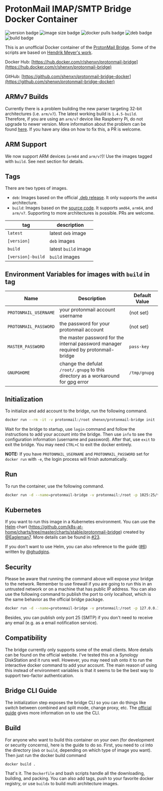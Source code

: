 # ProtonMail IMAP/SMTP Bridge Docker Container

![version badge](https://img.shields.io/docker/v/shenxn/protonmail-bridge)
![image size badge](https://img.shields.io/docker/image-size/shenxn/protonmail-bridge/build)
![docker pulls badge](https://img.shields.io/docker/pulls/shenxn/protonmail-bridge)
![deb badge](https://github.com/shenxn/protonmail-bridge-docker/workflows/pack%20from%20deb/badge.svg)
![build badge](https://github.com/shenxn/protonmail-bridge-docker/workflows/build%20from%20source/badge.svg)

This is an unofficial Docker container of the [ProtonMail Bridge](https://protonmail.com/bridge/). Some of the scripts are based on [Hendrik Meyer's work](https://gitlab.com/T4cC0re/protonmail-bridge-docker).

Docker Hub: [https://hub.docker.com/r/shenxn/protonmail-bridge](https://hub.docker.com/r/shenxn/protonmail-bridge)

GitHub: [https://github.com/shenxn/protonmail-bridge-docker](https://github.com/shenxn/protonmail-bridge-docker)

## ARMv7 Builds

Currently there is a problem building the new parser targeting 32-bit architectures (i.e. `arm/v7`). The latest working build is `1.4.5-build`. Therefore, if you are using an `arm/v7` device like Raspberry Pi, do not upgrade to newer version. More information about the problem can be found [here](https://www.reddit.com/r/ProtonMail/comments/jvzm12/issue_building_bridge_150/). If you have any idea on how to fix this, a PR is welcome.

## ARM Support

We now support ARM devices (`arm64` and `arm/v7`)! Use the images tagged with `build`. See next section for details.

## Tags

There are two types of images.
 - `deb`: Images based on the official [.deb release](https://protonmail.com/bridge/install). It only supports the `amd64` architecture.
 - `build`: Images based on the [source code](https://github.com/ProtonMail/proton-bridge). It supports `amd64`, `arm64`, and `arm/v7`. Supporting to more architectures is possible. PRs are welcome.

| tag               | description          |
| ----------------- | -------------------- |
| `latest`          | latest `deb` image   |
| `[version]`       | `deb` images         |
| `build`           | latest `build` image |
| `[version]-build` | `build` images       |

## Environment Variables for images with `build` in tag

| Name                  | Description                                                                         | Default Value |
| --------------------- | ----------------------------------------------------------------------------------- | ------------- |
| `PROTONMAIL_USERNAME` | your protonmail account username                                                    | (not set)     |
| `PROTONMAIL_PASSWORD` | the password for your protonmail account                                            | (not set)     |
| `MASTER_PASSWORD`     | the master password for the internal password manager required by protonmail-bridge | `pass-key`    |
| `GNUPGHOME`           | change the defulat `/root/.gnupg` to this directory as a workaround for gpg error   | `/tmp/gnupg`  |

## Initialization

To initialize and add account to the bridge, run the following command.

```bash
docker run --rm -it -v protonmail:/root shenxn/protonmail-bridge init
```

Wait for the bridge to startup, use `login` command and follow the instructions to add your account into the bridge. Then use `info` to see the configuration information (username and password). After that, use `exit` to exit the bridge. You may need `CTRL+C` to exit the docker entirely.

__NOTE:__ If you have `PROTONMAIL_USERNAME` and `PROTONMAIL_PASSWORD` set for `docker run` with `-e`, the login process will finish automatically.

## Run

To run the container, use the following command.

```bash
docker run -d --name=protonmail-bridge -v protonmail:/root -p 1025:25/tcp -p 1143:143/tcp --restart=unless-stopped shenxn/protonmail-bridge
```

## Kubernetes

If you want to run this image in a Kubernetes environment. You can use the [Helm](https://helm.sh/) chart (https://github.com/k8s-at-home/charts/tree/master/charts/stable/protonmail-bridge) created by [@Eagleman7](https://github.com/Eagleman7). More details can be found in [#23](https://github.com/shenxn/protonmail-bridge-docker/issues/23).

If you don't want to use Helm, you can also reference to the guide ([#6](https://github.com/shenxn/protonmail-bridge-docker/issues/6)) written by [@ghudgins](https://github.com/ghudgins).

## Security

Please be aware that running the command above will expose your bridge to the network. Remember to use firewall if you are going to run this in an untrusted network or on a machine that has public IP address. You can also use the following command to publish the port to only localhost, which is the same behavior as the official bridge package.

```bash
docker run -d --name=protonmail-bridge -v protonmail:/root -p 127.0.0.1:1025:25/tcp -p 127.0.0.1:1143:143/tcp --restart=unless-stopped shenxn/protonmail-bridge
```

Besides, you can publish only port 25 (SMTP) if you don't need to receive any email (e.g. as a email notification service).

## Compatibility

The bridge currently only supports some of the email clients. More details can be found on the official website. I've tested this on a Synology DiskStation and it runs well. However, you may need ssh onto it to run the interactive docker command to add your account. The main reason of using this instead of environment variables is that it seems to be the best way to support two-factor authentication.

## Bridge CLI Guide

The initialization step exposes the bridge CLI so you can do things like switch between combined and split mode, change proxy, etc. The [official guide](https://protonmail.com/support/knowledge-base/bridge-cli-guide/) gives more information on to use the CLI.

## Build

For anyone who want to build this container on your own (for development or security concerns), here is the guide to do so. First, you need to `cd` into the directory (`deb` or `build`, depending on which type of image you want). Then just run the docker build command
```
docker build .
```

That's it. The `Dockerfile` and bash scripts handle all the downloading, building, and packing. You can also add tags, push to your favorite docker registry, or use `buildx` to build multi architecture images.
